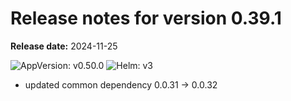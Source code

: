 # Release notes for version 0.39.1

**Release date:** 2024-11-25

![AppVersion: v0.50.0](https://img.shields.io/static/v1?label=AppVersion&message=v0.50.0&color=success&logo=)
![Helm: v3](https://img.shields.io/static/v1?label=Helm&message=v3&color=informational&logo=helm)

- updated common dependency 0.0.31 -> 0.0.32

